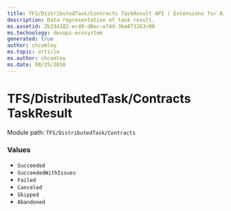 ```yaml
---
title: TFS/DistributedTask/Contracts TaskResult API | Extensions for Azure DevOps Services
description: Data representation of task result.
ms.assetid: 2b234182-ec49-d8ec-e74d-3ba873263c08
ms.technology: devops-ecosystem
generated: true
author: chcomley
ms.topic: article
ms.author: chcomley
ms.date: 08/25/2016
---
```


# TFS/DistributedTask/Contracts TaskResult

Module path: `TFS/DistributedTask/Contracts`

### Values

- `Succeeded`
- `SucceededWithIssues`
- `Failed`
- `Canceled`
- `Skipped`
- `Abandoned`
